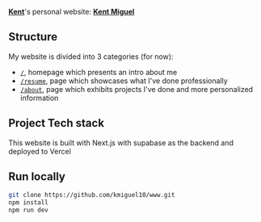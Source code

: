 [**Kent**](https://github.com/kmiguel10)'s personal website: [**Kent Miguel**](https://www.kentmiguel.com/)

## Structure

My website is divided into 3 categories (for now):

- [`/`](https://www.kentmiguel.com/), homepage which presents an intro about me
- [`/resume`](https://www.kentmiguel.com/resume), page which showcases what I've done professionally
- [`/about`](https://www.kentmiguel.com/about), page which exhibits projects I've done and more personalized information

## Project Tech stack

This website is built with Next.js with supabase as the backend and deployed to Vercel

## Run locally

```sh
git clone https://github.com/kmiguel10/www.git
npm install
npm run dev
```